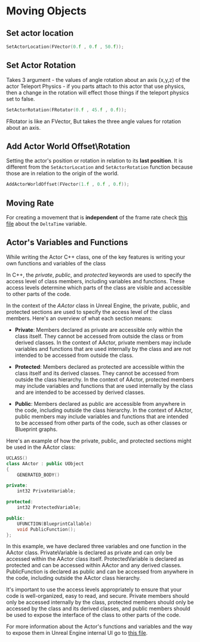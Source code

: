 # Moving Objects

## Set actor location
```cpp
SetActorLocation(FVector(0.f , 0.f , 50.f));
```

## Set Actor Rotation

Takes 3 argument - the values of angle rotation about an axis (x,y,z) of the actor
Teleport Physics - if you parts attach to this actor that use physics, then a change in the rotation will effect those things if the teleport physics set to false.
```cpp
SetActorRotation(FRotator(0.f , 45.f , 0.f));
```

FRotator is like an FVector, But takes the three angle values for rotation about an axis.

## Add Actor World Offset\Rotation

Setting the actor's position or rotation in relation to its **last position**. It is different from the `SetActorLocation` and `SetActorRotation` function because those are in relation to the origin of the world.

```cpp
AddActorWorldOffset(FVector(1.f , 0.f , 0.f));
```

## Moving Rate

For creating a movement that is **independent** of the frame rate check [this file](./6_5_DeltaTime.md) about the `DeltaTime` variable.

## Actor's Variables and Functions

While writing the Actor C++ class, one of the key features is writing your own functions and variables of the class

In C++, the *private*, *public*, and *protected* keywords are used to specify the access level of class members, including variables and functions. These access levels determine which parts of the class are visible and accessible to other parts of the code.

In the context of the *AActor* class in Unreal Engine, the private, public, and protected sections are used to specify the access level of the class members. Here's an overview of what each section means:

* **Private**: Members declared as private are accessible only within the class itself. They cannot be accessed from outside the class or from derived classes. In the context of AActor, private members may include variables and functions that are used internally by the class and are not intended to be accessed from outside the class.

* **Protected**: Members declared as protected are accessible within the class itself and its derived classes. They cannot be accessed from outside the class hierarchy. In the context of AActor, protected members may include variables and functions that are used internally by the class and are intended to be accessed by derived classes.

* **Public**: Members declared as public are accessible from anywhere in the code, including outside the class hierarchy. In the context of AActor, public members may include variables and functions that are intended to be accessed from other parts of the code, such as other classes or Blueprint graphs.

Here's an example of how the private, public, and protected sections might be used in the AActor class:

```cpp
UCLASS()
class AActor : public UObject
{
    GENERATED_BODY()

private:
    int32 PrivateVariable;

protected:
    int32 ProtectedVariable;

public:
    UFUNCTION(BlueprintCallable)
    void PublicFunction();
};
```

In this example, we have declared three variables and one function in the AActor class. PrivateVariable is declared as private and can only be accessed within the AActor class itself. ProtectedVariable is declared as protected and can be accessed within AActor and any derived classes. PublicFunction is declared as public and can be accessed from anywhere in the code, including outside the AActor class hierarchy.

It's important to use the access levels appropriately to ensure that your code is well-organized, easy to read, and secure. Private members should only be accessed internally by the class, protected members should only be accessed by the class and its derived classes, and public members should be used to expose the interface of the class to other parts of the code.

For more information about the Actor's functions and variables and the way to expose them in Unreal Engine internal UI go to [this file](./6_7_Exposing%20Var%20and%20Funcs.md).



